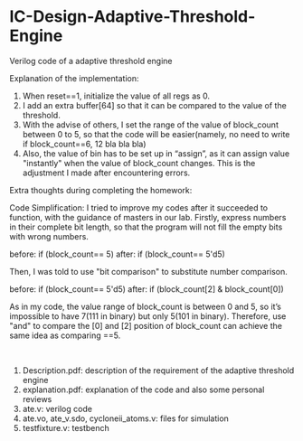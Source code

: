 # IC-Design-Adaptive-Threshold-Engine
Verilog code of a adaptive threshold engine

Explanation of the implementation:
1. When reset==1, initialize the value of all regs as 0.
2. I add an extra buffer[64] so that it can be compared to the value of the threshold.
3. With the advise of others, I set the range of the value of block_count between 0 to 5, so that the code will be easier(namely, no need to write if block_count==6, 12 bla bla bla)
4. Also, the value of bin has to be set up in “assign”, as it can assign value "instantly" when the value of block_count changes. This is the adjustment I made after encountering errors.

Extra thoughts during completing the homework:

Code Simplification:
I tried to improve my codes after it succeeded to function, with the guidance of masters in our lab.
Firstly, express numbers in their complete bit length, so that the program will not fill the empty bits with wrong numbers.

before: if (block_count== 5)
after: if (block_count== 5'd5)

Then, I was told to use "bit comparison" to substitute number comparison.

before: if (block_count== 5'd5)
after: if (block_count[2] & block_count[0])

As in my code, the value range of block_count is between 0 and 5, so it’s impossible to have 7(111 in binary) but only 5(101 in binary). 
Therefore, use "and" to compare the [0] and [2] position of block_count can achieve the same idea as comparing ==5.

<br>

1. Description.pdf: description of the requirement of the adaptive threshold engine
2. explanation.pdf: explanation of the code and also some personal reviews
3. ate.v: verilog code
4. ate.vo, ate_v.sdo, cycloneii_atoms.v: files for simulation
5. testfixture.v: testbench
